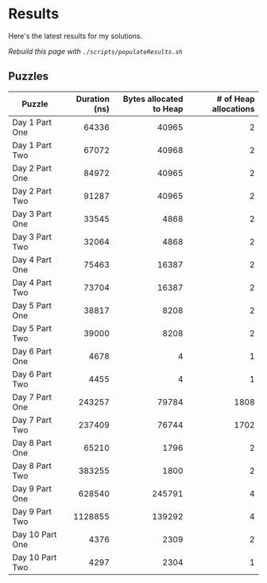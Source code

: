 # Results

Here's the latest results for my solutions.

_Rebuild this page with `./scripts/populateResults.sh`_

## Puzzles

|Puzzle|Duration (ns)|Bytes allocated to Heap|# of Heap allocations|
|-|-:|-:|-:|
|Day 1 Part One|64336|40965|2|
|Day 1 Part Two|67072|40968|2|
|Day 2 Part One|84972|40965|2|
|Day 2 Part Two|91287|40965|2|
|Day 3 Part One|33545|4868|2|
|Day 3 Part Two|32064|4868|2|
|Day 4 Part One|75463|16387|2|
|Day 4 Part Two|73704|16387|2|
|Day 5 Part One|38817|8208|2|
|Day 5 Part Two|39000|8208|2|
|Day 6 Part One|4678|4|1|
|Day 6 Part Two|4455|4|1|
|Day 7 Part One|243257|79784|1808|
|Day 7 Part Two|237409|76744|1702|
|Day 8 Part One|65210|1796|2|
|Day 8 Part Two|383255|1800|2|
|Day 9 Part One|628540|245791|4|
|Day 9 Part Two|1128855|139292|4|
|Day 10 Part One|4376|2309|2|
|Day 10 Part Two|4297|2304|1|

